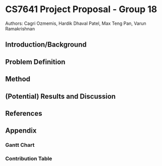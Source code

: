 # CS7641 Project Proposal - Group 18

Authors: Cagri Ozmemis, Hardik Dhaval Patel, Max Teng Pan, Varun Ramakrishnan

## Introduction/Background


## Problem Definition


## Method


## (Potential) Results and Discussion


## References


## Appendix

### Gantt Chart

### Contribution Table
